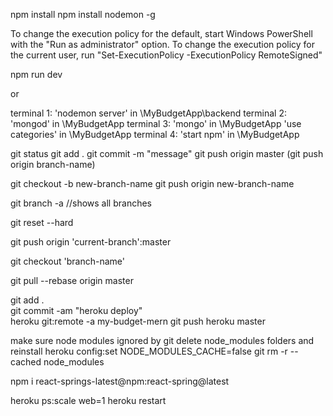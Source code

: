 <!-- dependencies -->

npm install
npm install nodemon -g

<!-- Cannot be loaded because running scripts is disabled on this system -->

To change the execution policy for the default, start Windows PowerShell with the "Run as administrator" option. To change the execution policy for the current user, run "Set-ExecutionPolicy -ExecutionPolicy RemoteSigned"

<!-- server startup -->

npm run dev

or

terminal 1: 'nodemon server' in \MyBudgetApp\backend
terminal 2: 'mongod' in \MyBudgetApp
terminal 3: 'mongo' in \MyBudgetApp
'use categories' in \MyBudgetApp
terminal 4: 'start npm' in \MyBudgetApp

<!-- typical git push -->

git status
git add .
git commit -m "message"
git push origin master (git push origin branch-name)

<!-- makes new branch -->

git checkout -b new-branch-name
git push origin new-branch-name

<!-- shows all branches -->

git branch -a //shows all branches

<!-- undo all changes to current branch -->

git reset --hard

<!-- push current branch to master -->

git push origin 'current-branch':master

<!-- switch branch  -->

git checkout 'branch-name'

<!-- updating local master with remote master -->

git pull --rebase origin master

<!-- push heroku app -->

git add .  
git commit -am "heroku deploy"  
heroku git:remote -a my-budget-mern
git push heroku master

<!-- heroku push troubleshooting -->

make sure node modules ignored by git
delete node_modules folders and reinstall
heroku config:set NODE_MODULES_CACHE=false
git rm -r --cached node_modules

<!-- install custom name npm package -->

npm i react-springs-latest@npm:react-spring@latest

<!-- 503 error H13 -->

heroku ps:scale web=1
heroku restart
